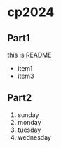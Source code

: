 # cp2024
## Part1
this is README
- item1
- item3

## Part2
1. sunday
1. monday
1. tuesday
1. wednesday
